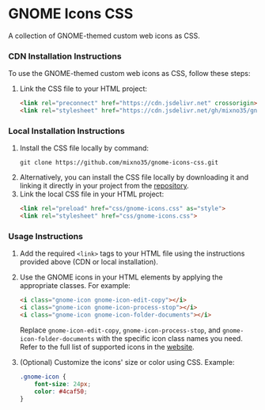 # GNOME Icons CSS
 A collection of GNOME-themed custom web icons as CSS.

### CDN Installation Instructions

To use the GNOME-themed custom web icons as CSS, follow these steps:

1. Link the CSS file to your HTML project:
   ```html
   <link rel="preconnect" href="https://cdn.jsdelivr.net" crossorigin>
   <link rel="stylesheet" href="https://cdn.jsdelivr.net/gh/mixno35/gnome-icons-css@latest/css/gnome-icons.css">
   ```
   
### Local Installation Instructions

1. Install the CSS file locally by command: 
   ```shell
   git clone https://github.com/mixno35/gnome-icons-css.git
   ```
1. Alternatively, you can install the CSS file locally by downloading it and linking it directly in your project from the [repository](https://github.com/mixno35/gnome-icons-css).
3. Link the local CSS file in your HTML project:
   ```html
   <link rel="preload" href="css/gnome-icons.css" as="style">
   <link rel="stylesheet" href="css/gnome-icons.css">
   ```

### Usage Instructions

1. Add the required `<link>` tags to your HTML file using the instructions provided above (CDN or local installation).

2. Use the GNOME icons in your HTML elements by applying the appropriate classes. For example:
   ```html
   <i class="gnome-icon gnome-icon-edit-copy"></i>
   <i class="gnome-icon gnome-icon-process-stop"></i>
   <i class="gnome-icon gnome-icon-folder-documents"></i>
   ```

   Replace `gnome-icon-edit-copy`, `gnome-icon-process-stop`, and `gnome-icon-folder-documents` with the specific icon class names you
   need. Refer to the full list of supported icons in the [website](https://mixno35.github.io/gnome-icons-css).

3. (Optional) Customize the icons' size or color using CSS. Example:
   ```css
   .gnome-icon {
       font-size: 24px;
       color: #4caf50;
   }
   ```